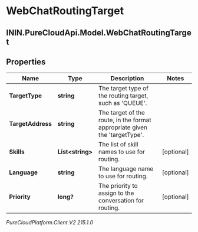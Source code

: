 # WebChatRoutingTarget

## ININ.PureCloudApi.Model.WebChatRoutingTarget

## Properties

|Name | Type | Description | Notes|
|------------ | ------------- | ------------- | -------------|
| **TargetType** | **string** | The target type of the routing target, such as &#39;QUEUE&#39;. | |
| **TargetAddress** | **string** | The target of the route, in the format appropriate given the &#39;targetType&#39;. | |
| **Skills** | **List&lt;string&gt;** | The list of skill names to use for routing. | [optional] |
| **Language** | **string** | The language name to use for routing. | [optional] |
| **Priority** | **long?** | The priority to assign to the conversation for routing. | [optional] |



_PureCloudPlatform.Client.V2 215.1.0_
